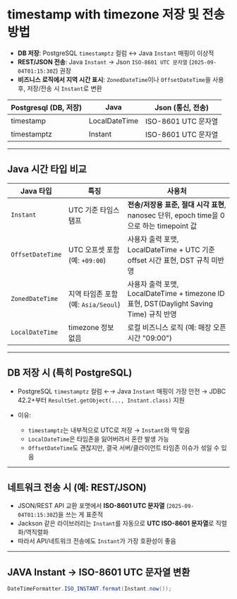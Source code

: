 
# timestamp with timezone 저장 및 전송 방법

* **DB 저장**: PostgreSQL `timestamptz` 컬럼 ↔ Java `Instant` 매핑이 이상적
* **REST/JSON 전송**: Java `Instant` → Json `ISO-8601 UTC 문자열` (`2025-09-04T01:15:30Z`) 권장
* **비즈니스 로직에서 지역 시간 표시**: `ZonedDateTime`이나 `OffsetDateTime`을 사용 후, 저장/전송 시 `Instant`로 변환

| Postgresql (DB, 저장)  | Java   | Json (통신, 전송) |
| ----------- | ------------- | ------------------- |
| timestamp   | LocalDateTime | ISO-8601 UTC 문자열 |
| timestamptz | Instant       | ISO-8601 UTC 문자열 |

---

## Java 시간 타입 비교

| Java 타입 | 특징 | 사용처 |
| --- | --- | --- |
| `Instant`        | UTC 기준 타임스탬프 | **전송/저장용 표준, 절대 시각 표현**, nanosec 단위, epoch time을 0으로 하는 timepoint 값 |
| `OffsetDateTime` | UTC 오프셋 포함 (예: `+09:00`) | 사용자 출력 포맷, LocalDateTime + UTC 기준 offset 시간 표현, DST 규칙 미반영 |
| `ZonedDateTime`  | 지역 타임존 포함 (예: `Asia/Seoul`) | 사용자 출력 포맷, LocalDateTime + timezone ID 표현, DST(Daylight Saving Time) 규칙 반영 |
| `LocalDateTime`  | timezone 정보 없음 | 로컬 비즈니스 로직 (예: 매장 오픈시간 "09:00") |

---

## DB 저장 시 (특히 PostgreSQL)

* PostgreSQL `timestamptz` 컬럼 ←→ Java `Instant` 매핑이 가장 안전
  → JDBC 42.2+부터 `ResultSet.getObject(..., Instant.class)` 지원
* 이유:

  * `timestamptz`는 내부적으로 UTC로 저장 → `Instant`와 딱 맞음
  * `LocalDateTime`은 타임존을 잃어버려서 혼란 발생 가능
  * `OffsetDateTime`도 괜찮지만, 결국 서버/클라이언트 타임존 이슈가 섞일 수 있음

---

## 네트워크 전송 시 (예: REST/JSON)

* JSON/REST API 교환 포맷에서 **ISO-8601 UTC 문자열** (`2025-09-04T01:15:30Z`)을 쓰는 게 표준적
* Jackson 같은 라이브러리는 `Instant`를 자동으로 **UTC ISO-8601 문자열**로 직렬화/역직렬화
* 따라서 API/네트워크 전송에도 `Instant`가 가장 호환성이 좋음

---

## JAVA Instant -> ISO-8601 UTC 문자열 변환

```java
DateTimeFormatter.ISO_INSTANT.format(Instant.now());
```
